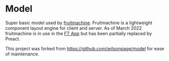 # Model

Super basic model used by [fruitmachine](https://github.com/ftlabs/fruitmachine). Fruitmachine is a lightweight component layout engine for client and server. As of March 2022 fruitmachine is in use in the [FT App](https://github.com/Financial-Times/ft-app) but has been partially replaced by Preact.

This project was forked from https://github.com/wilsonpage/model for ease of maintenance. 
